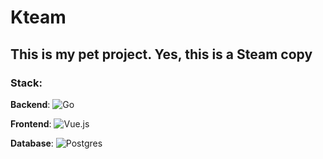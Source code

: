 # Kteam

## This is my pet project. Yes, this is a Steam copy

### Stack:

**Backend**: ![Go](https://img.shields.io/badge/go-%2300ADD8.svg?style=for-the-badge&logo=go&logoColor=white)

**Frontend**: ![Vue.js](https://img.shields.io/badge/vuejs-%2335495e.svg?style=for-the-badge&logo=vuedotjs&logoColor=%234FC08D)

**Database**: ![Postgres](https://img.shields.io/badge/postgres-%23316192.svg?style=for-the-badge&logo=postgresql&logoColor=white)


